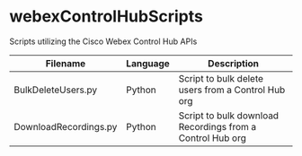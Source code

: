# webexControlHubScripts
Scripts utilizing the Cisco Webex Control Hub APIs

Filename | Language | Description
--- | --- | ---
BulkDeleteUsers.py | Python | Script to bulk delete users from a Control Hub org
DownloadRecordings.py | Python | Script to bulk download Recordings from a Control Hub org
